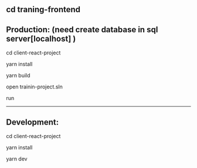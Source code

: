cd traning-frontend
---------------------------------------------
Production: (need create database in sql server[localhost] ) 
---------------------------------------------
cd client-react-project

yarn install

yarn build

open trainin-project.sln

run

---------------------------------------------
Development:
---------------------------------------------
cd client-react-project

yarn install

yarn dev
